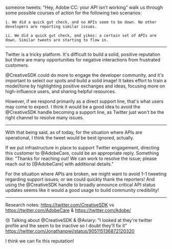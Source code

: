 someone tweets: “Hey, Adobe CC: your API isn’t working”
walk us through some possible courses of action for the following two scenarios:

    i. We did a quick gut check, and no APIs seem to be down. No other developers are reporting similar issues.

    ii. We did a quick gut check, and yikes: a certain set of APIs are down. Similar tweets are starting to flow in.

___

Twitter is a tricky platform. It's difficult to build a solid, positive reputation but there are many opportunities for negative interactions from frustrated customers.

@CreativeSDK could do more to engage the developer community, and it's important to select our spots and build a solid image!
It takes effort to train a model/tone by highlighting positive exchanges and ideas, focusing more on high-influence users, and sharing helpful resources.

However, if we respond primarily as a direct support line, that's what users may come to expect.
I think it would be a good idea to avoid the @CreativeSDK handle becoming a support line, as Twitter just won't be the right channel to resolve many issues.

___

With that being said, as of today, for the situation where APIs are operational, I think the tweet would be best ignored, actually.

If we put infrastructure in place to support Twitter engagement, directing this customer to @AdobeCare, could be an appropriate reply. Something like:
"Thanks for reaching out! We can work to resolve the issue; please reach out to [@AdobeCare] with additional details."

For the situation where APIs are broken, we might want to avoid 1-1 tweeting regarding support issues; or we could quickly thank the reporters!
And using the @CreativeSDK handle to broadly announce critical API status updates seems like it would a good usage to build community credibility!

___

Research notes:
https://twitter.com/CreativeSDK vs https://twitter.com/AdobeCare & https://twitter.com/Adobe/

😢 Talking about @CreativeSDK & @Aviary:
"I looked at they're twitter profile and the seem to be inactive so I doubt they'll fix it"
https://twitter.com/Jonathanpwi/status/905115136872120320

I think we can fix this reputation!
